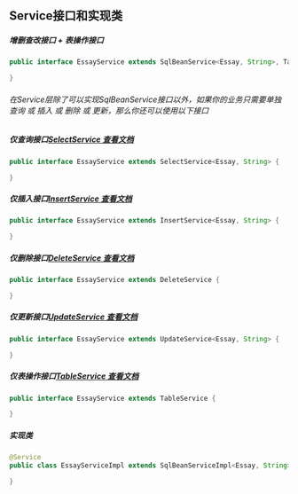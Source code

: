 ## Service接口和实现类
##### 增删查改接口 + 表操作接口
```java
public interface EssayService extends SqlBeanService<Essay, String>, TableService {

}
```
###### 在Service层除了可以实现SqlBeanService接口以外，如果你的业务只需要单独查询 或 插入 或 删除 或 更新，那么你还可以使用以下接口

##### 仅查询接口[SelectService 查看文档](Select.md "SelectService")
```java
public interface EssayService extends SelectService<Essay, String> {

}
```
##### 仅插入接口[InsertService 查看文档](Insert.md "InsertService")
```java
public interface EssayService extends InsertService<Essay, String> {

}
```
##### 仅删除接口[DeleteService 查看文档](Delete.md "DeleteService")
```java
public interface EssayService extends DeleteService {

}
```
##### 仅更新接口[UpdateService 查看文档](Update.md "UpdateService")
```java
public interface EssayService extends UpdateService<Essay, String> {

}
```
##### 仅表操作接口[TableService 查看文档](Table.md "TableService")
```java
public interface EssayService extends TableService {

}
```

##### 实现类
```java
@Service
public class EssayServiceImpl extends SqlBeanServiceImpl<Essay, String> implements EssayService {

}
```

